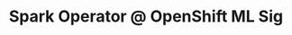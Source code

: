 ---
title: "Spark Operator @ OpenShift ML Sig"
description: "Really short intro into operators and also comparison of two existing operators for Apache Spark."
link: "https://www.youtube.com/watch?v=Lw2omArsYAE"
tags: ["spark", "ML Sig", "openshift", "kubernetes-operator"]
weight: 100
year: 2018
draft: false
---